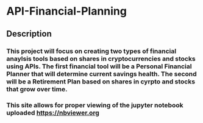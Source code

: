 # API-Financial-Planning
## Description 
### This project will focus on creating two types of financial anaylsis tools based on shares in cryptocurrencies and stocks using APIs. The first financial tool will be a Personal Financial Planner that will determine current savings health. The second will be a Retirement Plan based on shares in cyrpto and stocks that grow over time. 




### This site allows for proper viewing of the jupyter notebook uploaded https://nbviewer.org
